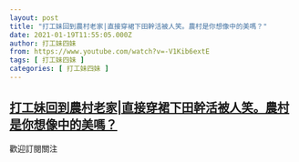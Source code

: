 ```yaml
---
layout: post
title: "打工妹回到農村老家|直接穿裙下田幹活被人笑。農村是你想像中的美嗎？"
date: 2021-01-19T11:55:05.000Z
author: 打工妹四妹
from: https://www.youtube.com/watch?v=-V1Kib6extE
tags: [ 打工妹四妹 ]
categories: [ 打工妹四妹 ]
---
```

<!--1611057305000-->
[打工妹回到農村老家|直接穿裙下田幹活被人笑。農村是你想像中的美嗎？](https://www.youtube.com/watch?v=-V1Kib6extE)
------

<div>
歡迎訂閱關注
</div>
